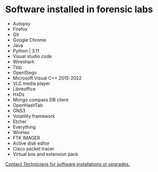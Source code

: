# Software installed in forensic labs

* Autopsy
* Firefox
* Git
* Google Chrome
* Java
* Python | 3.11
* Visual studio code
* Wireshark
* 7zip
* OpenStego
* Microsoft Visual C++ 2015-2022
* VLC media player
* Libreoffice
* HxDs
* Mongo compass DB client
* OpenHashTab
* GNS3
* Volatility framework
* Etcher
* Everything
* WinHex
* FTK IMAGER
* Active disk editor
* Cisco packet tracer
* Virtual box and extension pack

[Contact Technicians for software installations or upgrades.](mailto:computingtech@canterbury.ac.uk)